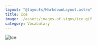 ```yaml
---
layout: "@layouts/MarkdownLayout.astro"
title: Ice
image: ./assets/images-of-signs/ice.gif
category: Vocabulary
---
```


![Ice](@signs/ice.gif)
